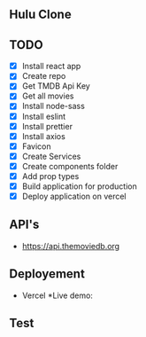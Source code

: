 ## Hulu Clone

## TODO
* [x] Install react app
* [x] Create repo
* [x] Get TMDB Api Key
* [x] Get all movies
* [x] Install node-sass
* [x] Install eslint
* [x] Install prettier
* [x] Install axios
* [x] Favicon
* [x] Create Services
* [x] Create components folder
* [x] Add prop types
* [x] Build application for production
* [x] Deploy application on vercel

## API's
* https://api.themoviedb.org

## Deployement
* Vercel
*Live demo: 

## Test

